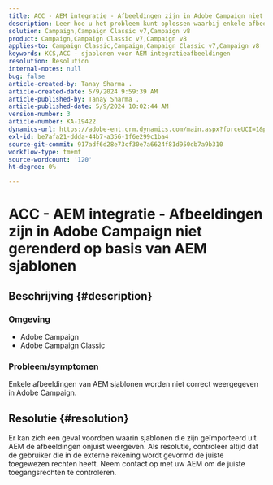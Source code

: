 ```yaml
---
title: ACC - AEM integratie - Afbeeldingen zijn in Adobe Campaign niet gerenderd op basis van AEM sjablonen
description: Leer hoe u het probleem kunt oplossen waarbij enkele afbeeldingen uit Adobe Experience Manager-sjablonen (AEM) niet correct worden weergegeven in Adobe Campaign.
solution: Campaign,Campaign Classic v7,Campaign v8
product: Campaign,Campaign Classic v7,Campaign v8
applies-to: Campaign Classic,Campaign,Campaign Classic v7,Campaign v8
keywords: KCS,ACC - sjablonen voor AEM integratieafbeeldingen
resolution: Resolution
internal-notes: null
bug: false
article-created-by: Tanay Sharma .
article-created-date: 5/9/2024 9:59:39 AM
article-published-by: Tanay Sharma .
article-published-date: 5/9/2024 10:02:44 AM
version-number: 3
article-number: KA-19422
dynamics-url: https://adobe-ent.crm.dynamics.com/main.aspx?forceUCI=1&pagetype=entityrecord&etn=knowledgearticle&id=99102ad9-ea0d-ef11-9f8a-6045bd0201f5
exl-id: be7afa21-ddda-44b7-a356-1f6e299c1ba4
source-git-commit: 917adf6d28e73cf30e7a6624f81d950db7a9b310
workflow-type: tm+mt
source-wordcount: '120'
ht-degree: 0%

---
```


# ACC - AEM integratie - Afbeeldingen zijn in Adobe Campaign niet gerenderd op basis van AEM sjablonen

## Beschrijving {#description}


### Omgeving

- Adobe Campaign
- Adobe Campaign Classic


### Probleem/symptomen

Enkele afbeeldingen van AEM sjablonen worden niet correct weergegeven in Adobe Campaign.


## Resolutie {#resolution}


Er kan zich een geval voordoen waarin sjablonen die zijn geïmporteerd uit AEM de afbeeldingen onjuist weergeven. Als resolutie, controleer altijd dat de gebruiker die in de externe rekening wordt gevormd de juiste toegewezen rechten heeft. Neem contact op met uw AEM om de juiste toegangsrechten te controleren.
